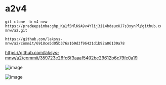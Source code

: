 # a2v4

    git clone -b v4-new https://pradeepsimba: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@github.com/laksys-mnw/a2.git

    https://github.com/laksys-mnw/a2/commit/6918ce5d05b376a169d3f96421d1b92a06139a78
    
https://github.com/laksys-mnw/a2/commit/359723e26fc6f3aaaf5402bc29612b6c79fc0a19

![image](https://github.com/pradeepsimba/a2v4/assets/96039278/39ddb3c4-eb8c-4e37-abf3-bdcac5f96258)


![image](https://github.com/pradeepsimba/a2v4/assets/96039278/01b306e6-2820-46cb-8986-2982e11b3d09)
